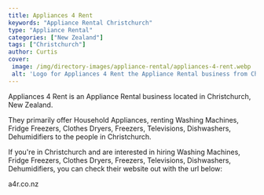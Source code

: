 ```yaml
---
title: Appliances 4 Rent
keywords: "Appliance Rental Christchurch"
type: "Appliance Rental"
categories: ["New Zealand"]
tags: ["Christchurch"]
author: Curtis
cover: 
 image: /img/directory-images/appliance-rental/appliances-4-rent.webp
 alt: 'Logo for Appliances 4 Rent the Appliance Rental business from Christchurch, New Zealand'
---
```


Appliances 4 Rent is an Appliance Rental business located in Christchurch, New Zealand. 

They primarily offer Household Appliances, renting Washing Machines, Fridge Freezers, Clothes Dryers, Freezers, Televisions, Dishwashers, Dehumidifiers to the people in Christchurch.

If you're in Christchurch and are interested in hiring Washing Machines, Fridge Freezers, Clothes Dryers, Freezers, Televisions, Dishwashers, Dehumidifiers, you can check their website out with the url below: 

a4r.co.nz
